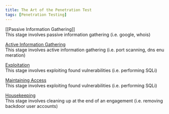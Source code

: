 ```yaml
---
title: The Art of the Penetration Test
tags: [Penetration Testing]
---
```

[[Passive Information Gathering]]
This stage involves passive information gathering (i.e. google, whois)
<br>

[Active Information Gathering](https://www.notion.so/Active-Information-Gathering-4efc485f9e3846f6abeefe48d90b89bc)
This stage involves active information gathering (i.e. port scanning, dns enumeration)

[Exploitation](https://www.notion.so/Exploitation-dad24d4caea74ba8965785e7bb3b8290)
This stage involves exploiting found vulnerabilities (i.e. performing SQLi)

[Maintaining Access](https://www.notion.so/Maintaining-Access-c277c223222d43b7ad2dca6b331db06f)
This stage involves exploiting found vulnerabilities (i.e. performing SQLi)

[Housekeeping](https://www.notion.so/Housekeeping-89c5bc264c6540a093d62e967d014cc0)
This stage involves cleaning up at the end of an engagement (i.e. removing backdoor user accounts)